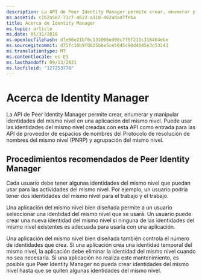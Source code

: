 ```yaml
---
description: La API de Peer Identity Manager permite crear, enumerar y manipular identidades del mismo nivel en una aplicación del mismo nivel.
ms.assetid: c1b2a587-71c7-4623-a318-4624dad7feba
title: Acerca de Identity Manager
ms.topic: article
ms.date: 05/31/2018
ms.openlocfilehash: dfe66e21bf6c131006ed98c7f5f211c316464ebe
ms.sourcegitcommit: d75fc10b9f0825bbe5ce5045c90d4045e3c53243
ms.translationtype: MT
ms.contentlocale: es-ES
ms.lasthandoff: 09/13/2021
ms.locfileid: "127253778"
---
```

# <a name="about-identity-manager"></a>Acerca de Identity Manager

La API de Peer Identity Manager permite crear, enumerar y manipular identidades del mismo nivel en una aplicación del mismo nivel. Puede usar las identidades del mismo nivel creadas con esta API como entrada para las API de proveedor de espacios de nombres del Protocolo de resolución de nombres del mismo nivel (PNRP) y agrupación del mismo nivel.

## <a name="peer-identity-manager-best-practices"></a>Procedimientos recomendados de Peer Identity Manager

Cada usuario debe tener algunas identidades del mismo nivel que puedan usar para las actividades del mismo nivel. Por ejemplo, un usuario podría tener dos identidades del mismo nivel para el trabajo y el trabajo.

Una aplicación del mismo nivel bien diseñada permite a un usuario seleccionar una identidad del mismo nivel que se usará. Un usuario puede crear una nueva identidad del mismo nivel si ninguna de las identidades del mismo nivel existentes es adecuada para usarla con una aplicación.

Una aplicación del mismo nivel bien diseñada también controla el número de identidades que crea. Si una aplicación crea una identidad temporal del mismo nivel, la aplicación debe eliminar la identidad del mismo nivel cuando no sea necesaria. Si una aplicación no realiza este mantenimiento, es posible que Peer Identity Manager no pueda crear identidades del mismo nivel hasta que se quiten algunas identidades del mismo nivel.

 

 



